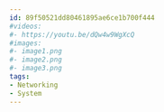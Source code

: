 ```yaml
---
id: 89f50521dd80461895ae6ce1b700f444
#videos:
#- https://youtu.be/dQw4w9WgXcQ
#images:
#- image1.png
#- image2.png
#- image3.png
tags:
- Networking
- System
---
```

